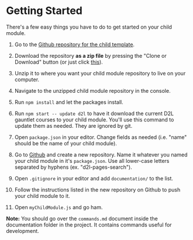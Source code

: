# Getting Started

There's a few easy things you have to do to get started on your child module.

1. Go to the [Github repository for the child template](https://github.com/byuitechops/child-template).

2. Download the repository **as a zip file** by pressing the "Clone or Download" button (or just click [this](https://github.com/byuitechops/child-template/archive/master.zip)).

3. Unzip it to where you want your child module repository to live on your computer.

4. Navigate to the unzipped child module repository in the console.

5. Run `npm install` and let the packages install.

6. Run `npm start -- update d2l` to have it download the current D2L gauntlet courses to your child module. You'll use this command to update them as needed. They are ignored by git.

7. Open `package.json` in your editor. Change fields as needed (i.e. "name" should be the name of your child module).

8. Go to [Github](https://github.com/byuitechops) and create a new repository. Name it whatever you named your child module in it's `package.json`. Use all lower-case letters separated by hyphens (ex. "d2l-pages-search").

9. Open `.gitignore` in your editor and add `documentation/` to the list.

10. Follow the instructions listed in the new repository on Github to push your child module to it.

11. Open `myChildModule.js` and go ham.

**Note:** You should go over the `commands.md` document inside the documentation folder in the project. It contains commands useful for development.

